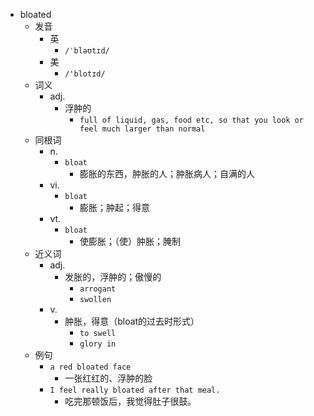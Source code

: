 - bloated
  - 发音
    - 英
      - `/ˈbləʊtɪd/`
    - 美
      - `/'blotɪd/`
  - 词义
    - adj.
      - 浮肿的
        - `full of liquid, gas, food etc, so that you look or feel much larger than normal`
  - 同根词
    - n.
      - `bloat`
        - 膨胀的东西，肿胀的人；肿胀病人；自满的人
    - vi.
      - `bloat`
        - 膨胀；肿起；得意
    - vt.
      - `bloat`
        - 使膨胀；（使）肿胀；腌制
  - 近义词
    - adj.
      - 发胀的，浮肿的；傲慢的
        - `arrogant`
        - `swollen`
    - v.
      - 肿胀，得意（bloat的过去时形式）
        - `to swell`
        - `glory in`
  - 例句
    - `a red bloated face`
      - 一张红红的、浮肿的脸
    - `I feel really bloated after that meal.`
      - 吃完那顿饭后，我觉得肚子很鼓。

